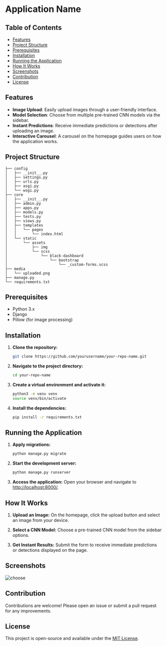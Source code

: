 # Application Name

## Table of Contents

- [Features](#features)
- [Project Structure](#project-structure)
- [Prerequisites](#prerequisites)
- [Installation](#installation)
- [Running the Application](#running-the-application)
- [How It Works](#how-it-works)
- [Screenshots](#screenshots)
- [Contribution](#contribution)
- [License](#license)

## Features

- **Image Upload**: Easily upload images through a user-friendly interface.
- **Model Selection**: Choose from multiple pre-trained CNN models via the sidebar.
- **Instant Predictions**: Receive immediate predictions or detections after uploading an image.
- **Interactive Carousel**: A carousel on the homepage guides users on how the application works.

## Project Structure

```.
├── config
│   ├── __init__.py
│   ├── settings.py
│   ├── urls.py
│   ├── asgi.py
│   └── wsgi.py
├── core
│   ├── __init__.py
│   ├── admin.py
│   ├── apps.py
│   ├── models.py
│   ├── tests.py
│   ├── views.py
│   ├── templates
│   │   └── pages
│   │       └── index.html
│   └── static
│       └── assets
│           ├── img
│           └── scss
│               └── black-dashboard
│                   └── bootstrap
│                       └── _custom-forms.scss
├── media
│   └── uploaded.png
├── manage.py
└── requirements.txt
```

## Prerequisites

- Python 3.x
- Django
- Pillow (for image processing)

## Installation

1. **Clone the repository:**

   ```bash
   git clone https://github.com/yourusername/your-repo-name.git
   ```

2. **Navigate to the project directory:**

   ```bash
   cd your-repo-name
   ```

3. **Create a virtual environment and activate it:**

   ```bash
   python3 -m venv venv
   source venv/bin/activate
   ```

4. **Install the dependencies:**
   ```bash
   pip install -r requirements.txt
   ```

## Running the Application

1. **Apply migrations:**

   ```bash
   python manage.py migrate
   ```

2. **Start the development server:**

   ```bash
   python manage.py runserver
   ```

3. **Access the application:**
   Open your browser and navigate to [http://localhost:8000/](http://localhost:8000/).

## How It Works

1. **Upload an Image:**
   On the homepage, click the upload button and select an image from your device.

2. **Select a CNN Model:**
   Choose a pre-trained CNN model from the sidebar options.

3. **Get Instant Results:**
   Submit the form to receive immediate predictions or detections displayed on the page.

## Screenshots

![choose](https://github.com/user-attachments/assets/e494eacc-3a19-413d-972e-43056ea57192)

## Contribution

Contributions are welcome! Please open an issue or submit a pull request for any improvements.

## License

This project is open-source and available under the [MIT License](LICENSE).
